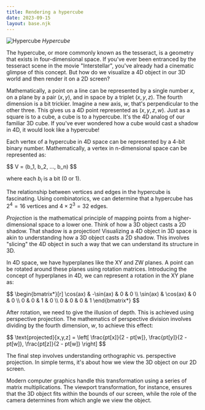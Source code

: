 ```yaml
---
title: Rendering a hypercube
date: 2023-09-15
layout: base.njk
--- 
```


![Hypercube](/assets/sketches/sketch_hypercube.gif)
_Hypercube_

The hypercube, or more commonly known as the tesseract, is a geometry that exists in four-dimensional space. If you've ever been entranced by the tesseract scene in the movie "Interstellar", you've already had a cinematic glimpse of this concept. But how do we visualize a 4D object in our 3D world and then render it on a 2D screen?

Mathematically, a point on a line can be represented by a single number $x$, on a plane by a pair $(x, y)$, and in space by a triplet $(x, y, z)$. The fourth dimension is a bit trickier. Imagine a new axis, $w$, that's perpendicular to the other three. This gives us a 4D point represented as $(x, y, z, w)$. Just as a square is to a cube, a cube is to a hypercube. It's the 4D analog of our familiar 3D cube. If you've ever wondered how a cube would cast a shadow in 4D, it would look like a hypercube!

Each vertex of a hypercube in 4D space can be represented by a 4-bit binary number. Mathematically, a vertex in n-dimensional space can be represented as:

<p>$$ V = (b_1, b_2, ..., b_n) $$</p>

where each $b_i$ is a bit (0 or 1).

The relationship between vertices and edges in the hypercube is fascinating. Using combinatorics, we can determine that a hypercube has $2^4 = 16$ vertices and $4 \times 2^3 = 32$ edges.

_Projection_ is the mathematical principle of mapping points from a higher-dimensional space to a lower one. Think of how a 3D object casts a 2D shadow. That shadow is a projection! Visualizing a 4D object in 3D space is akin to understanding how a 3D object casts a 2D shadow. This involves "slicing" the 4D object in such a way that we can understand its structure in 3D.

In 4D space, we have hyperplanes like the XY and ZW planes. A point can be rotated around these planes using rotation matrices. Introducing the concept of hyperplanes in 4D, we can represent a rotation in the XY plane as:

<p>$$
\begin{bmatrix*}[r]
\cos(ax) & -\sin(ax) & 0 & 0 \\
\sin(ax) & \cos(ax) & 0 & 0 \\
0 & 0 & 1 & 0 \\
0 & 0 & 0 & 1 
\end{bmatrix*}
$$</p>

After rotation, we need to give the illusion of depth. This is achieved using perspective projection. The mathematics of perspective division involves dividing by the fourth dimension, $w$, to achieve this effect:

<p>$$ \text{projected}[x,y,z] = \left[ \frac{pt[x]}{2 - pt[w]}, \frac{pt[y]}{2 - pt[w]}, \frac{pt[z]}{2 - pt[w]} \right] $$</p>

The final step involves understanding orthographic vs. perspective projection. In simple terms, it's about how we view the 3D object on our 2D screen.

Modern computer graphics handle this transformation using a series of matrix multiplications. The viewport transformation, for instance, ensures that the 3D object fits within the bounds of our screen, while the role of the camera determines from which angle we view the object.